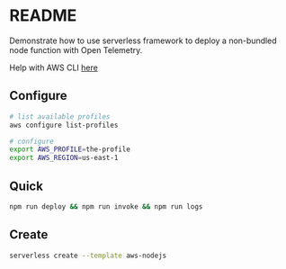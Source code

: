 
# README

Demonstrate how to use serverless framework to deploy a non-bundled node function with Open Telemetry.  

Help with AWS CLI [here](https://github.com/chrisguest75/shell_examples/blob/master/33_awscli/README.md)  

## Configure

```sh
# list available profiles
aws configure list-profiles  

# configure
export AWS_PROFILE=the-profile
export AWS_REGION=us-east-1
```

## Quick

```sh
npm run deploy && npm run invoke && npm run logs
```

## Create

```sh
serverless create --template aws-nodejs
```

 
